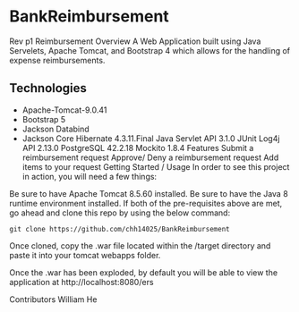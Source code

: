 # BankReimbursement
Rev p1 Reimbursement
Overview
A Web Application built using Java Servelets, Apache Tomcat, and Bootstrap 4 which allows for the handling of expense reimbursements.

## Technologies
- Apache-Tomcat-9.0.41
- Bootstrap 5
- Jackson Databind
- Jackson Core
Hibernate 4.3.11.Final
Java Servlet API 3.1.0
JUnit
Log4j API 2.13.0
PostgreSQL 42.2.18
Mockito 1.8.4
Features
Submit a reimbursement request
Approve/ Deny a reimbursement request
Add items to your request
Getting Started / Usage
In order to see this project in action, you will need a few things:

Be sure to have Apache Tomcat 8.5.60 installed.
Be sure to have the Java 8 runtime environment installed.
If both of the pre-requisites above are met, go ahead and clone this repo by using the below command:

    git clone https://github.com/chh14025/BankReimbursement
Once cloned, copy the .war file located within the /target directory and paste it into your tomcat webapps folder.

Once the .war has been exploded, by default you will be able to view the application at http://localhost:8080/ers

Contributors
William He
